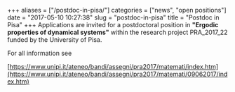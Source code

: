 +++
aliases = ["/postdoc-in-pisa/"]
categories = ["news", "open positions"]
date = "2017-05-10 10:27:38"
slug = "postdoc-in-pisa"
title = "Postdoc in Pisa"
+++
Applications are invited for a postdoctoral position in **"Ergodic
properties of dynamical systems"** within the research project
PRA\_2017\_22 funded by the University of Pisa.

For all information see

[https://www.unipi.it/ateneo/bandi/assegni/pra2017/matemati/index.htm](https://www.unipi.it/ateneo/bandi/assegni/pra2017/matemati/09062017/index.htm)
